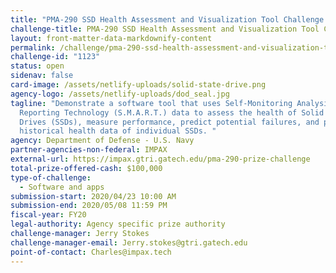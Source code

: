 ```yaml
---
title: "PMA-290 SSD Health Assessment and Visualization Tool Challenge    "
challenge-title: PMA-290 SSD Health Assessment and Visualization Tool Challenge
layout: front-matter-data-markdownify-content
permalink: /challenge/pma-290-ssd-health-assessment-and-visualization-tool-challenge/
challenge-id: "1123"
status: open
sidenav: false
card-image: /assets/netlify-uploads/solid-state-drive.png
agency-logo: /assets/netlify-uploads/dod_seal.jpg
tagline: "Demonstrate a software tool that uses Self-Monitoring Analysis and
  Reporting Technology (S.M.A.R.T.) data to assess the health of Solid State
  Drives (SSDs), measure performance, predict potential failures, and provide
  historical health data of individual SSDs. "
agency: Department of Defense - U.S. Navy
partner-agencies-non-federal: IMPAX
external-url: https://impax.gtri.gatech.edu/pma-290-prize-challenge
total-prize-offered-cash: $100,000
type-of-challenge:
  - Software and apps
submission-start: 2020/04/23 10:00 AM
submission-end: 2020/05/08 11:59 PM
fiscal-year: FY20
legal-authority: Agency specific prize authority
challenge-manager: Jerry Stokes
challenge-manager-email: Jerry.stokes@gtri.gatech.edu
point-of-contact: Charles@impax.tech
---
```

